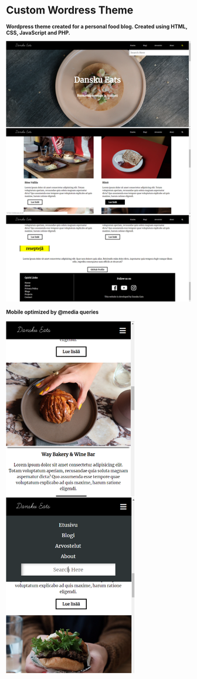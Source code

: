# Custom Wordress Theme
<b>Wordpress theme created for a personal food blog. Created using HTML, CSS, JavaScript and PHP.</b>

<img src="danskuEatsScreenshots/Screenshot2.png" width=700>
<img src="danskuEatsScreenshots/Screenshot3.png" width=700>
<img src="danskuEatsScreenshots/Screenshot4.png" width=700>
<br>
<br>
<b>Mobile optimized by @media queries</b>
<br>
<br>
<img src="danskuEatsScreenshots/Screenshot5.png" width=350><img src="danskuEatsScreenshots/Screenshot6.png" width=350>
